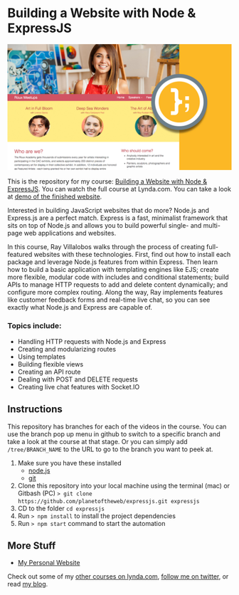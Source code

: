 # Building a Website with Node & ExpressJS
[![Building a Website with Node & ExpressJS](hero.jpg)](https://www.lynda.com/Express-js-tutorials/Building-Website-Node-js-Express-js-REVISION-Q3-2016/502310-2.html)

This is the repository for my course: [Building a Website with Node & ExpressJS](https://www.lynda.com/Express-js-tutorials/Building-Website-Node-js-Express-js-REVISION-Q3-2016/502310-2.html). You can watch the full course at Lynda.com. You can take a look at [demo of the finished website](https://expressjs-jkyzfdtuoy.now.sh/).

Interested in building JavaScript websites that do more? Node.js and Express.js are a perfect match. Express is a fast, minimalist framework that sits on top of Node.js and allows you to build powerful single- and multi-page web applications and websites.

In this course, Ray Villalobos walks through the process of creating full-featured websites with these technologies. First, find out how to install each package and leverage Node.js features from within Express. Then learn how to build a basic application with templating engines like EJS; create more flexible, modular code with includes and conditional statements; build APIs to manage HTTP requests to add and delete content dynamically; and configure more complex routing. Along the way, Ray implements features like customer feedback forms and real-time live chat, so you can see exactly what Node.js and Express are capable of.

### Topics include:
- Handling HTTP requests with Node.js and Express
- Creating and modularizing routes
- Using templates
- Building flexible views
- Creating an API route
- Dealing with POST and DELETE requests
- Creating live chat features with Socket.IO

## Instructions
This repository has branches for each of the videos in the course. You can use the branch pop up menu in github to switch to a specific branch and take a look at the course at that stage. Or you can simply add `/tree/BRANCH_NAME` to the URL to go to the branch you want to peek at.

1. Make sure you have these installed
	- [node.js](http://nodejs.org/)
	- [git](http://git-scm.com/)
2. Clone this repository into your local machine using the terminal (mac) or Gitbash (PC) `> git clone https://github.com/planetoftheweb/expressjs.git expressjs`
3. CD to the folder `cd expressjs`
4. Run `> npm install` to install the project dependencies
5. Run `> npm start` command to start the automation


## More Stuff
- [My Personal Website](http://raybo.org)

Check out some of my [other courses on lynda.com](http://lynda.com/rayvillalobos), [follow me on twitter](http://twitter.com/planetoftheweb), or read [my blog](http://raybo.org).
